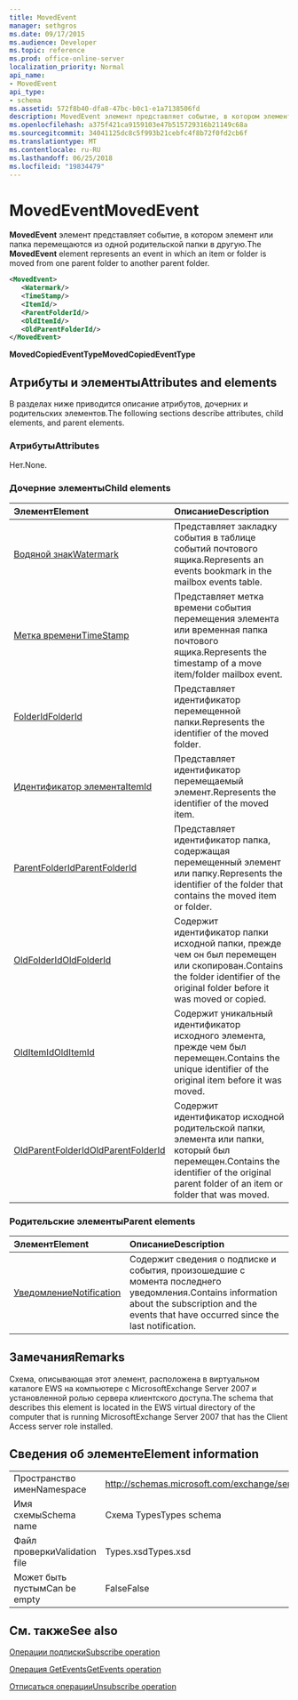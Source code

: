 ```yaml
---
title: MovedEvent
manager: sethgros
ms.date: 09/17/2015
ms.audience: Developer
ms.topic: reference
ms.prod: office-online-server
localization_priority: Normal
api_name:
- MovedEvent
api_type:
- schema
ms.assetid: 572f8b40-dfa8-47bc-b0c1-e1a7138506fd
description: MovedEvent элемент представляет событие, в котором элемент или папка перемещаются из одной родительской папки в другую.
ms.openlocfilehash: a375f421ca9159103e47b515729316b21149c68a
ms.sourcegitcommit: 34041125dc8c5f993b21cebfc4f8b72f0fd2cb6f
ms.translationtype: MT
ms.contentlocale: ru-RU
ms.lasthandoff: 06/25/2018
ms.locfileid: "19834479"
---
```

# <a name="movedevent"></a><span data-ttu-id="8fb19-103">MovedEvent</span><span class="sxs-lookup"><span data-stu-id="8fb19-103">MovedEvent</span></span>

<span data-ttu-id="8fb19-104">**MovedEvent** элемент представляет событие, в котором элемент или папка перемещаются из одной родительской папки в другую.</span><span class="sxs-lookup"><span data-stu-id="8fb19-104">The **MovedEvent** element represents an event in which an item or folder is moved from one parent folder to another parent folder.</span></span> 
  
```xml
<MovedEvent>
   <Watermark/>
   <TimeStamp/>
   <ItemId/>
   <ParentFolderId/>
   <OldItemId/>
   <OldParentFolderId/>
</MovedEvent>
```

 <span data-ttu-id="8fb19-105">**MovedCopiedEventType**</span><span class="sxs-lookup"><span data-stu-id="8fb19-105">**MovedCopiedEventType**</span></span>
## <a name="attributes-and-elements"></a><span data-ttu-id="8fb19-106">Атрибуты и элементы</span><span class="sxs-lookup"><span data-stu-id="8fb19-106">Attributes and elements</span></span>

<span data-ttu-id="8fb19-107">В разделах ниже приводится описание атрибутов, дочерних и родительских элементов.</span><span class="sxs-lookup"><span data-stu-id="8fb19-107">The following sections describe attributes, child elements, and parent elements.</span></span>
  
### <a name="attributes"></a><span data-ttu-id="8fb19-108">Атрибуты</span><span class="sxs-lookup"><span data-stu-id="8fb19-108">Attributes</span></span>

<span data-ttu-id="8fb19-109">Нет.</span><span class="sxs-lookup"><span data-stu-id="8fb19-109">None.</span></span>
  
### <a name="child-elements"></a><span data-ttu-id="8fb19-110">Дочерние элементы</span><span class="sxs-lookup"><span data-stu-id="8fb19-110">Child elements</span></span>

|<span data-ttu-id="8fb19-111">**Элемент**</span><span class="sxs-lookup"><span data-stu-id="8fb19-111">**Element**</span></span>|<span data-ttu-id="8fb19-112">**Описание**</span><span class="sxs-lookup"><span data-stu-id="8fb19-112">**Description**</span></span>|
|:-----|:-----|
|[<span data-ttu-id="8fb19-113">Водяной знак</span><span class="sxs-lookup"><span data-stu-id="8fb19-113">Watermark</span></span>](watermark.md) <br/> |<span data-ttu-id="8fb19-114">Представляет закладку события в таблице событий почтового ящика.</span><span class="sxs-lookup"><span data-stu-id="8fb19-114">Represents an events bookmark in the mailbox events table.</span></span>  <br/> |
|[<span data-ttu-id="8fb19-115">Метка времени</span><span class="sxs-lookup"><span data-stu-id="8fb19-115">TimeStamp</span></span>](timestamp.md) <br/> |<span data-ttu-id="8fb19-116">Представляет метка времени события перемещения элемента или временная папка почтового ящика.</span><span class="sxs-lookup"><span data-stu-id="8fb19-116">Represents the timestamp of a move item/folder mailbox event.</span></span>  <br/> |
|[<span data-ttu-id="8fb19-117">FolderId</span><span class="sxs-lookup"><span data-stu-id="8fb19-117">FolderId</span></span>](folderid.md) <br/> |<span data-ttu-id="8fb19-118">Представляет идентификатор перемещенной папки.</span><span class="sxs-lookup"><span data-stu-id="8fb19-118">Represents the identifier of the moved folder.</span></span>  <br/> |
|[<span data-ttu-id="8fb19-119">Идентификатор элемента</span><span class="sxs-lookup"><span data-stu-id="8fb19-119">ItemId</span></span>](itemid.md) <br/> |<span data-ttu-id="8fb19-120">Представляет идентификатор перемещаемый элемент.</span><span class="sxs-lookup"><span data-stu-id="8fb19-120">Represents the identifier of the moved item.</span></span>  <br/> |
|[<span data-ttu-id="8fb19-121">ParentFolderId</span><span class="sxs-lookup"><span data-stu-id="8fb19-121">ParentFolderId</span></span>](parentfolderid.md) <br/> |<span data-ttu-id="8fb19-122">Представляет идентификатор папка, содержащая перемещенный элемент или папку.</span><span class="sxs-lookup"><span data-stu-id="8fb19-122">Represents the identifier of the folder that contains the moved item or folder.</span></span>  <br/> |
|[<span data-ttu-id="8fb19-123">OldFolderId</span><span class="sxs-lookup"><span data-stu-id="8fb19-123">OldFolderId</span></span>](oldfolderid.md) <br/> |<span data-ttu-id="8fb19-124">Содержит идентификатор папки исходной папки, прежде чем он был перемещен или скопирован.</span><span class="sxs-lookup"><span data-stu-id="8fb19-124">Contains the folder identifier of the original folder before it was moved or copied.</span></span>  <br/> |
|[<span data-ttu-id="8fb19-125">OldItemId</span><span class="sxs-lookup"><span data-stu-id="8fb19-125">OldItemId</span></span>](olditemid.md) <br/> |<span data-ttu-id="8fb19-126">Содержит уникальный идентификатор исходного элемента, прежде чем был перемещен.</span><span class="sxs-lookup"><span data-stu-id="8fb19-126">Contains the unique identifier of the original item before it was moved.</span></span>  <br/> |
|[<span data-ttu-id="8fb19-127">OldParentFolderId</span><span class="sxs-lookup"><span data-stu-id="8fb19-127">OldParentFolderId</span></span>](oldparentfolderid.md) <br/> |<span data-ttu-id="8fb19-128">Содержит идентификатор исходной родительской папки, элемента или папки, который был перемещен.</span><span class="sxs-lookup"><span data-stu-id="8fb19-128">Contains the identifier of the original parent folder of an item or folder that was moved.</span></span>  <br/> |
   
### <a name="parent-elements"></a><span data-ttu-id="8fb19-129">Родительские элементы</span><span class="sxs-lookup"><span data-stu-id="8fb19-129">Parent elements</span></span>

|<span data-ttu-id="8fb19-130">**Элемент**</span><span class="sxs-lookup"><span data-stu-id="8fb19-130">**Element**</span></span>|<span data-ttu-id="8fb19-131">**Описание**</span><span class="sxs-lookup"><span data-stu-id="8fb19-131">**Description**</span></span>|
|:-----|:-----|
|[<span data-ttu-id="8fb19-132">Уведомление</span><span class="sxs-lookup"><span data-stu-id="8fb19-132">Notification</span></span>](notification-ex15websvcsotherref.md) <br/> |<span data-ttu-id="8fb19-133">Содержит сведения о подписке и события, произошедшие с момента последнего уведомления.</span><span class="sxs-lookup"><span data-stu-id="8fb19-133">Contains information about the subscription and the events that have occurred since the last notification.</span></span>  <br/> |
   
## <a name="remarks"></a><span data-ttu-id="8fb19-134">Замечания</span><span class="sxs-lookup"><span data-stu-id="8fb19-134">Remarks</span></span>

<span data-ttu-id="8fb19-135">Схема, описывающая этот элемент, расположена в виртуальном каталоге EWS на компьютере с MicrosoftExchange Server 2007 и установленной ролью сервера клиентского доступа.</span><span class="sxs-lookup"><span data-stu-id="8fb19-135">The schema that describes this element is located in the EWS virtual directory of the computer that is running MicrosoftExchange Server 2007 that has the Client Access server role installed.</span></span>
  
## <a name="element-information"></a><span data-ttu-id="8fb19-136">Сведения об элементе</span><span class="sxs-lookup"><span data-stu-id="8fb19-136">Element information</span></span>

|||
|:-----|:-----|
|<span data-ttu-id="8fb19-137">Пространство имен</span><span class="sxs-lookup"><span data-stu-id="8fb19-137">Namespace</span></span>  <br/> |http://schemas.microsoft.com/exchange/services/2006/types  <br/> |
|<span data-ttu-id="8fb19-138">Имя схемы</span><span class="sxs-lookup"><span data-stu-id="8fb19-138">Schema name</span></span>  <br/> |<span data-ttu-id="8fb19-139">Схема Types</span><span class="sxs-lookup"><span data-stu-id="8fb19-139">Types schema</span></span>  <br/> |
|<span data-ttu-id="8fb19-140">Файл проверки</span><span class="sxs-lookup"><span data-stu-id="8fb19-140">Validation file</span></span>  <br/> |<span data-ttu-id="8fb19-141">Types.xsd</span><span class="sxs-lookup"><span data-stu-id="8fb19-141">Types.xsd</span></span>  <br/> |
|<span data-ttu-id="8fb19-142">Может быть пустым</span><span class="sxs-lookup"><span data-stu-id="8fb19-142">Can be empty</span></span>  <br/> |<span data-ttu-id="8fb19-143">False</span><span class="sxs-lookup"><span data-stu-id="8fb19-143">False</span></span>  <br/> |
   
## <a name="see-also"></a><span data-ttu-id="8fb19-144">См. также</span><span class="sxs-lookup"><span data-stu-id="8fb19-144">See also</span></span>



[<span data-ttu-id="8fb19-145">Операции подписки</span><span class="sxs-lookup"><span data-stu-id="8fb19-145">Subscribe operation</span></span>](subscribe-operation.md)
  
[<span data-ttu-id="8fb19-146">Операция GetEvents</span><span class="sxs-lookup"><span data-stu-id="8fb19-146">GetEvents operation</span></span>](getevents-operation.md)
  
[<span data-ttu-id="8fb19-147">Отписаться операции</span><span class="sxs-lookup"><span data-stu-id="8fb19-147">Unsubscribe operation</span></span>](unsubscribe-operation.md)

